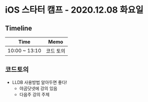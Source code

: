 # iOS 스타터 캠프 - 2020.12.08 화요일


## Timeline

Time          | Memo 
------------- | ---------------------------------------------
10:00 ~ 13:10 | 코드 토의


## 코드토의

- LLDB 사용방법 알아두면 좋다!
    - 야곰닷넷에 강의 있음
    - 다음주 강의 주제
    